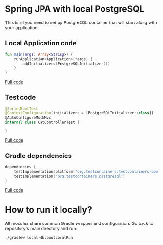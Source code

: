 # Spring JPA with local PostgreSQL

This is all you need to set up PostgreSQL container that will start along with your application.

## Local Application code

```kotlin
fun main(args: Array<String>) {
	runApplication<Application>(*args) {
		addInitializers(PostgreSQLInitializer())
	}
}
```

[Full code](./src/test/kotlin/com/github/wpanas/spring/local/LocalApplication.kt)

## Test code

```kotlin
@SpringBootTest
@ContextConfiguration(initializers = [PostgreSQLInitializer::class])
@AutoConfigureMockMvc
internal class CatControllerTest {

}
```

[Full code](./src/test/kotlin/com/github/wpanas/spring/local/CatControllerTest.kt)

## Gradle dependencies

```kotlin
dependencies {
    testImplementation(platform("org.testcontainers:testcontainers-bom:1.14.3"))
    testImplementation("org.testcontainers:postgresql")
}
```

[Full code](./build.gradle.kts)

# How to run it locally?

All modules share common Gradle wrapper and configuration. Go back to 
repository's main directory and run:

```shell script
./gradlew local-db:bootLocalRun
```